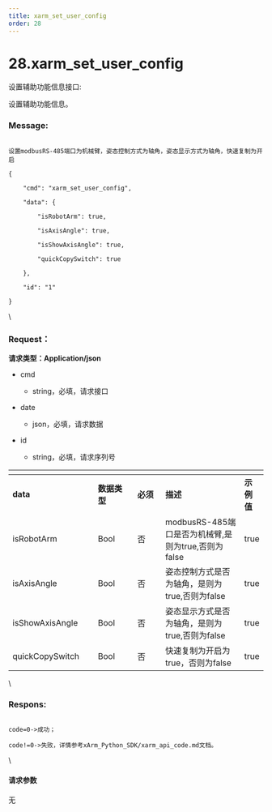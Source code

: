 ```yaml
---
title: xarm_set_user_config
order: 28
---
```

# 28.xarm\_set\_user\_config



 



设置辅助功能信息接口:

设置辅助功能信息。



### Message:  



```

设置modbusRS-485端口为机械臂，姿态控制方式为轴角，姿态显示方式为轴角，快速复制为开启

{

    "cmd": "xarm_set_user_config",

    "data": {

        "isRobotArm": true,

        "isAxisAngle": true,

        "isShowAxisAngle": true,

        "quickCopySwitch": true

    },

    "id": "1"

}

```



\





### Request：    



**请求类型：Application/json**



* cmd

  * string，必填，请求接口

* date

  * json，必填，请求数据

* id

  * string，必填，请求序列号



<table data-header-hidden><thead><tr><th width="180"></th><th width="99"></th><th width="69"></th><th width="202"></th><th></th></tr></thead><tbody><tr><td><strong>data</strong></td><td><strong>数据类型</strong></td><td><strong>必须</strong></td><td><strong>描述</strong></td><td><strong>示例值</strong></td></tr><tr><td>isRobotArm</td><td>Bool</td><td>否</td><td>modbusRS-485端口是否为机械臂,是则为true,否则为false</td><td>true</td></tr><tr><td>isAxisAngle</td><td>Bool</td><td>否</td><td>姿态控制方式是否为轴角，是则为true,否则为false</td><td>true</td></tr><tr><td>isShowAxisAngle</td><td>Bool</td><td>否</td><td>姿态显示方式是否为轴角，是则为true,否则为false</td><td>true</td></tr><tr><td>quickCopySwitch</td><td>Bool</td><td>否</td><td>快速复制为开启为true，否则为false</td><td>true</td></tr></tbody></table>



\





### Respons:     



```

code=0->成功；

code!=0->失败，详情参考xArm_Python_SDK/xarm_api_code.md文档。

```



\





#### 请求参数



无
